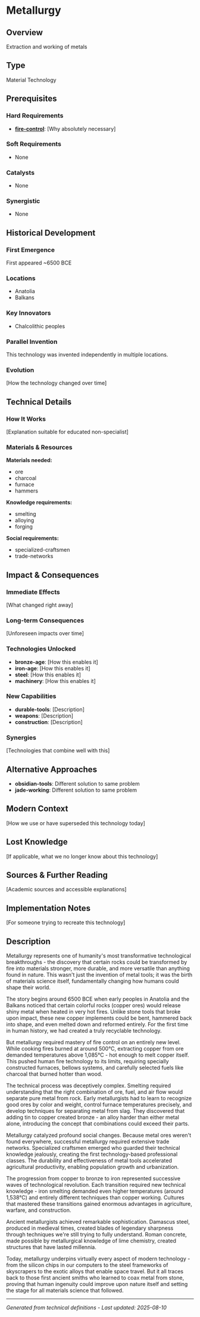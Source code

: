 # Metallurgy

## Overview
Extraction and working of metals

## Type
Material Technology

## Prerequisites

### Hard Requirements
- **[fire-control](../fire-control/README.md)**: [Why absolutely necessary]

### Soft Requirements
- None

### Catalysts
- None

### Synergistic
- None

## Historical Development

### First Emergence
First appeared ~6500 BCE

### Locations
- Anatolia
- Balkans

### Key Innovators
- Chalcolithic peoples

### Parallel Invention
This technology was invented independently in multiple locations.

### Evolution
[How the technology changed over time]

## Technical Details

### How It Works
[Explanation suitable for educated non-specialist]

### Materials & Resources
**Materials needed:**
- ore
- charcoal
- furnace
- hammers


**Knowledge requirements:**
- smelting
- alloying
- forging


**Social requirements:**
- specialized-craftsmen
- trade-networks

## Impact & Consequences

### Immediate Effects
[What changed right away]

### Long-term Consequences
[Unforeseen impacts over time]

### Technologies Unlocked
- **bronze-age**: [How this enables it]
- **iron-age**: [How this enables it]
- **steel**: [How this enables it]
- **machinery**: [How this enables it]

### New Capabilities
- **durable-tools**: [Description]
- **weapons**: [Description]
- **construction**: [Description]

### Synergies
[Technologies that combine well with this]

## Alternative Approaches
- **obsidian-tools**: Different solution to same problem
- **jade-working**: Different solution to same problem

## Modern Context
[How we use or have superseded this technology today]

## Lost Knowledge
[If applicable, what we no longer know about this technology]

## Sources & Further Reading
[Academic sources and accessible explanations]

## Implementation Notes
[For someone trying to recreate this technology]

## Description

















Metallurgy represents one of humanity's most transformative technological breakthroughs - the discovery that certain rocks could be transformed by fire into materials stronger, more durable, and more versatile than anything found in nature. This wasn't just the invention of metal tools; it was the birth of materials science itself, fundamentally changing how humans could shape their world.

The story begins around 6500 BCE when early peoples in Anatolia and the Balkans noticed that certain colorful rocks (copper ores) would release shiny metal when heated in very hot fires. Unlike stone tools that broke upon impact, these new copper implements could be bent, hammered back into shape, and even melted down and reformed entirely. For the first time in human history, we had created a truly recyclable technology.

But metallurgy required mastery of fire control on an entirely new level. While cooking fires burned at around 500°C, extracting copper from ore demanded temperatures above 1,085°C - hot enough to melt copper itself. This pushed human fire technology to its limits, requiring specially constructed furnaces, bellows systems, and carefully selected fuels like charcoal that burned hotter than wood.

The technical process was deceptively complex. Smelting required understanding that the right combination of ore, fuel, and air flow would separate pure metal from rock. Early metallurgists had to learn to recognize good ores by color and weight, control furnace temperatures precisely, and develop techniques for separating metal from slag. They discovered that adding tin to copper created bronze - an alloy harder than either metal alone, introducing the concept that combinations could exceed their parts.

Metallurgy catalyzed profound social changes. Because metal ores weren't found everywhere, successful metallurgy required extensive trade networks. Specialized craftsmen emerged who guarded their technical knowledge jealously, creating the first technology-based professional classes. The durability and effectiveness of metal tools accelerated agricultural productivity, enabling population growth and urbanization.

The progression from copper to bronze to iron represented successive waves of technological revolution. Each transition required new technical knowledge - iron smelting demanded even higher temperatures (around 1,538°C) and entirely different techniques than copper working. Cultures that mastered these transitions gained enormous advantages in agriculture, warfare, and construction.

Ancient metallurgists achieved remarkable sophistication. Damascus steel, produced in medieval times, created blades of legendary sharpness through techniques we're still trying to fully understand. Roman concrete, made possible by metallurgical knowledge of lime chemistry, created structures that have lasted millennia.

Today, metallurgy underpins virtually every aspect of modern technology - from the silicon chips in our computers to the steel frameworks of skyscrapers to the exotic alloys that enable space travel. But it all traces back to those first ancient smiths who learned to coax metal from stone, proving that human ingenuity could improve upon nature itself and setting the stage for all materials science that followed.

---
*Generated from technical definitions - Last updated: 2025-08-10*
